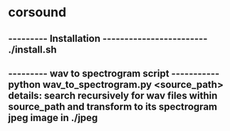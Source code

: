 # corsound
--------- Installation ------------------------
./install.sh
----------------------------------------------
--------- wav to spectrogram script -----------
python wav_to_spectrogram.py <source_path>
    details:
        search recursively for wav files
        within source_path and transform to
        its spectrogram jpeg image in ./jpeg
----------------------------------------------
